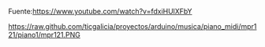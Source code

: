 Fuente:https://www.youtube.com/watch?v=fdxiHUlXFbY

https://raw.github.com/ticgalicia/proyectos/arduino/musica/piano_midi/mpr121/piano1/mpr121.PNG
